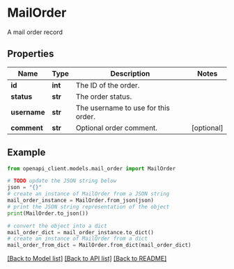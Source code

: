 # MailOrder

A mail order record

## Properties

Name | Type | Description | Notes
------------ | ------------- | ------------- | -------------
**id** | **int** | The ID of the order. | 
**status** | **str** | The order status. | 
**username** | **str** | The username to use for this order. | 
**comment** | **str** | Optional order comment. | [optional] 

## Example

```python
from openapi_client.models.mail_order import MailOrder

# TODO update the JSON string below
json = "{}"
# create an instance of MailOrder from a JSON string
mail_order_instance = MailOrder.from_json(json)
# print the JSON string representation of the object
print(MailOrder.to_json())

# convert the object into a dict
mail_order_dict = mail_order_instance.to_dict()
# create an instance of MailOrder from a dict
mail_order_from_dict = MailOrder.from_dict(mail_order_dict)
```
[[Back to Model list]](../README.md#documentation-for-models) [[Back to API list]](../README.md#documentation-for-api-endpoints) [[Back to README]](../README.md)


